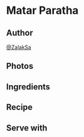 # Matar Paratha

## Author 
[@ZalakSa](https://github.com/ZalakSa)

## Photos

## Ingredients

## Recipe

## Serve with